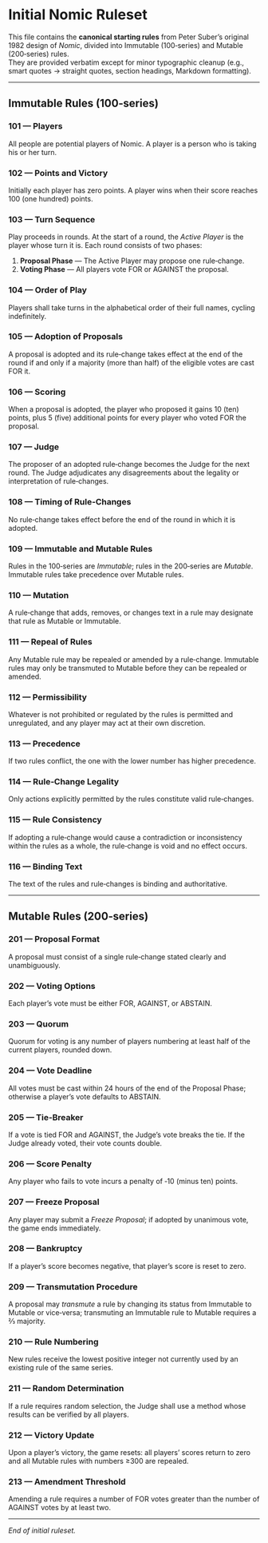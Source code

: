 
# Initial Nomic Ruleset

This file contains the **canonical starting rules** from Peter Suber’s original 1982 design of *Nomic*, divided into Immutable (100‑series) and Mutable (200‑series) rules.  
They are provided verbatim except for minor typographic cleanup (e.g., smart quotes → straight quotes, section headings, Markdown formatting).

---

## Immutable Rules (100‑series)

### 101 — Players
All people are potential players of Nomic. A player is a person who is taking his or her turn.

### 102 — Points and Victory
Initially each player has zero points. A player wins when their score reaches 100 (one hundred) points.

### 103 — Turn Sequence
Play proceeds in rounds. At the start of a round, the *Active Player* is the player whose turn it is. Each round consists of two phases:
1. **Proposal Phase** — The Active Player may propose one rule‑change.
2. **Voting Phase** — All players vote FOR or AGAINST the proposal.

### 104 — Order of Play
Players shall take turns in the alphabetical order of their full names, cycling indefinitely.

### 105 — Adoption of Proposals
A proposal is adopted and its rule‑change takes effect at the end of the round if and only if a majority (more than half) of the eligible votes are cast FOR it.

### 106 — Scoring
When a proposal is adopted, the player who proposed it gains 10 (ten) points, plus 5 (five) additional points for every player who voted FOR the proposal.

### 107 — Judge
The proposer of an adopted rule‑change becomes the Judge for the next round. The Judge adjudicates any disagreements about the legality or interpretation of rule‑changes.

### 108 — Timing of Rule‑Changes
No rule‑change takes effect before the end of the round in which it is adopted.

### 109 — Immutable and Mutable Rules
Rules in the 100‑series are *Immutable*; rules in the 200‑series are *Mutable*. Immutable rules take precedence over Mutable rules.

### 110 — Mutation
A rule‑change that adds, removes, or changes text in a rule may designate that rule as Mutable or Immutable.

### 111 — Repeal of Rules
Any Mutable rule may be repealed or amended by a rule‑change. Immutable rules may only be transmuted to Mutable before they can be repealed or amended.

### 112 — Permissibility
Whatever is not prohibited or regulated by the rules is permitted and unregulated, and any player may act at their own discretion.

### 113 — Precedence
If two rules conflict, the one with the lower number has higher precedence.

### 114 — Rule‑Change Legality
Only actions explicitly permitted by the rules constitute valid rule‑changes.

### 115 — Rule Consistency
If adopting a rule‑change would cause a contradiction or inconsistency within the rules as a whole, the rule‑change is void and no effect occurs.

### 116 — Binding Text
The text of the rules and rule‑changes is binding and authoritative.

---

## Mutable Rules (200‑series)

### 201 — Proposal Format
A proposal must consist of a single rule‑change stated clearly and unambiguously.

### 202 — Voting Options
Each player’s vote must be either FOR, AGAINST, or ABSTAIN.

### 203 — Quorum
Quorum for voting is any number of players numbering at least half of the current players, rounded down.

### 204 — Vote Deadline
All votes must be cast within 24 hours of the end of the Proposal Phase; otherwise a player’s vote defaults to ABSTAIN.

### 205 — Tie‑Breaker
If a vote is tied FOR and AGAINST, the Judge’s vote breaks the tie. If the Judge already voted, their vote counts double.

### 206 — Score Penalty
Any player who fails to vote incurs a penalty of ‑10 (minus ten) points.

### 207 — Freeze Proposal
Any player may submit a *Freeze Proposal*; if adopted by unanimous vote, the game ends immediately.

### 208 — Bankruptcy
If a player’s score becomes negative, that player’s score is reset to zero.

### 209 — Transmutation Procedure
A proposal may *transmute* a rule by changing its status from Immutable to Mutable or vice‑versa; transmuting an Immutable rule to Mutable requires a ⅔ majority.

### 210 — Rule Numbering
New rules receive the lowest positive integer not currently used by an existing rule of the same series.

### 211 — Random Determination
If a rule requires random selection, the Judge shall use a method whose results can be verified by all players.

### 212 — Victory Update
Upon a player’s victory, the game resets: all players’ scores return to zero and all Mutable rules with numbers ≥300 are repealed.

### 213 — Amendment Threshold
Amending a rule requires a number of FOR votes greater than the number of AGAINST votes by at least two.

---

*End of initial ruleset.*
